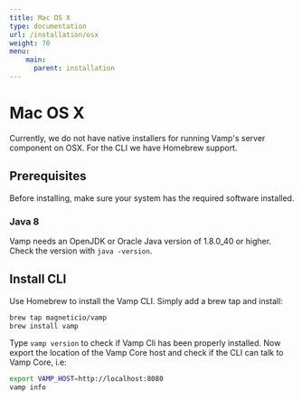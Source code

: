 ```yaml
---
title: Mac OS X
type: documentation
url: /installation/osx
weight: 70
menu:
    main:
      parent: installation
---
```


# Mac OS X

Currently, we do not have native installers for running Vamp's server component on OSX. For the CLI we have Homebrew support.

## Prerequisites

Before installing, make sure your system has the required software installed.

### Java 8

Vamp needs an OpenJDK or Oracle Java version of 1.8.0_40 or higher. Check the version with `java -version`.

## Install CLI

Use Homebrew to install the Vamp CLI. Simply add a brew tap and install:


```bash
brew tap magneticio/vamp
brew install vamp
```


Type `vamp version` to check if Vamp Cli has been properly installed. 
Now export the location of the Vamp Core host and check if the CLI can talk to Vamp Core, i.e:
 

```bash
export VAMP_HOST=http://localhost:8080
vamp info
```

